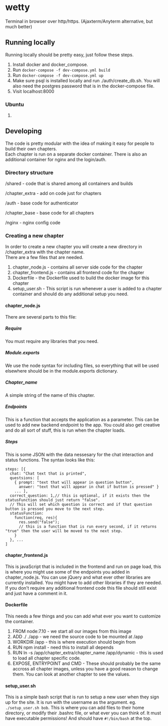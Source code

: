 # wetty
Terminal in browser over http/https. (Ajaxterm/Anyterm alternative, but much better)

## Running locally

Running locally should be pretty easy, just follow these steps.
1. Install docker and docker_compose.
2. Run `docker-compose -f dev-compose.yml build`
3. Run `docker-compose -f dev-compose.yml up`
4. Make sure psql is installed locally and run ./auth/create_db.sh.  You will also need the postgres password that is in the docker-compose file.
5. Visit localhost:8000

### Ubuntu

1. 

## Developing

The code is pretty modular with the idea of making it easy for people to build their own chapters.  
Each chapter is run on a separate docker container.  There is also an additional container for nginx and the login/auth.

### Directory structure
/shared - code that is shared among all containers and builds
 
/chapter_extra - add on code just for chapters
 
/auth - base code for authenticator
 
/chapter_base - base code for all chapters

/nginx - nginx config code

### Creating a new chapter

In order to create a new chapter you will create a new directory in /chapter_extra with the chapter name.  
There are a few files that are needed.
1. chapter_node.js - contains all server side code for the chapter
2. chapter_frontend.js - contains all frontend code for the chapter
3. Dockerfile - the Dockerfile used to build the docker image for this chapter
4. setup_user.sh - This script is run whenever a user is added to a chapter container and should 
do any additional setup you need.

#### chapter_node.js
There are several parts to this file:
##### Require 
You must require any libraries that you need.
##### Module.exports
We use the node syntax for including files, so everything that will be used elsewhere should be in the module.exports 
dictionary.
##### Chapter_name
A simple string of the name of this chapter.
##### Endpoints
This is a function that accepts the application as a parameter.
This can be used to add new backend endpoint to the app.  You could also get creative and do all sort of stuff,
this is run when the chapter loads.
##### Steps
This is some JSON with the data nessesary for the chat interaction and status functions.  The syntax looks like this:
```
steps: [{
  chat: "Chat text that is printed",
  questsions: [
    { prompt: "text that will appear in question button",
      answer: "text that will appear in chat if button is pressed" }
    ... ],
  correct_question: 1,// this is optional, if it exists then the statusFunction should just return "false". 
  // This will set which question is correct and if that question button is pressed you move to the next step.
  statusFunction: 
    function(req, res){
      res.send("false");
      // this is a function that is run every second, if it returns "true" then the user will be moved to the next step.
    }
  }, ...
]
```

#### chapter_frontend.js
This is javaScript that is included in the frontend and run on page load, this is where you might use some of the endpoints you added in chapter_node.js.  You can use jQuery and what ever other libraries are currently installed.  You might have to add other libraries if they are needed.  If you don't require any additional frontend code this file should still exist and just have a comment in it.
    
#### Dockerfile
This needs a few things and you can add what ever you want to customize the container.

1. FROM node:7.10 - we start all our images from this image
2. ADD ./ ./app - we need the source code to be mounted at /app
3. WORKDIR /app - this is where execution should begin from
4. RUN npm install - need this to install all depends
5. RUN ln -s /app/chapter_extra/chapter_name /app/dynamic - this is used to load all chapter specific code.
6. EXPOSE, ENTRYPOINT and CMD - These should probably be the same accross all chapter images, unless you have a good reason to change them.  You can look at another chapter to see the values.

#### setup_user.sh
This is a simple bash script that is run to setup a new user when they sign up for the site.  It is run with the username as the argument.  eg. `./setup_user.sh bob`.  This is where you can add files to their home directory, or modify their .bashrc file, or what ever you can think of.  It must have executable permissions! And should have `#!/bin/bash` at the top.


